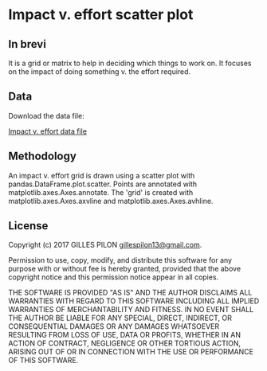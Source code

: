 # Impact v. effort scatter plot

## In brevi

It is a grid or matrix to help in deciding which things to work on. It focuses on the impact of doing something v. the effort required.

## Data

Download the data file:

[Impact v. effort data file](https://drive.google.com/open?id=0BzrdQfHR2I5DMFZVVG1TMnhWOFU)

## Methodology

An impact v. effort grid is drawn using a scatter plot with pandas.DataFrame.plot.scatter. Points are annotated with matplotlib.axes.Axes.annotate. The 'grid' is created with matplotlib.axes.Axes.axvline and matplotlib.axes.Axes.avhline.

## License

Copyright (c) 2017 GILLES PILON <gillespilon13@gmail.com>.

Permission to use, copy, modify, and distribute this software for any purpose with or without fee is hereby granted, provided that the above copyright notice and this permission notice appear in all copies.

THE SOFTWARE IS PROVIDED "AS IS" AND THE AUTHOR DISCLAIMS ALL WARRANTIES WITH REGARD TO THIS SOFTWARE INCLUDING ALL IMPLIED WARRANTIES OF MERCHANTABILITY AND FITNESS. IN NO EVENT SHALL THE AUTHOR BE LIABLE FOR ANY SPECIAL, DIRECT, INDIRECT, OR CONSEQUENTIAL DAMAGES OR ANY DAMAGES WHATSOEVER RESULTING FROM LOSS OF USE, DATA OR PROFITS, WHETHER IN AN ACTION OF CONTRACT, NEGLIGENCE OR OTHER TORTIOUS ACTION, ARISING OUT OF OR IN CONNECTION WITH THE USE OR PERFORMANCE OF THIS SOFTWARE.
